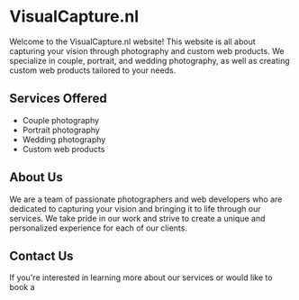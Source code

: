 # VisualCapture.nl

Welcome to the VisualCapture.nl website! This website is all about capturing your vision through photography and custom web products. We specialize in couple, portrait, and wedding photography, as well as creating custom web products tailored to your needs.

## Services Offered

- Couple photography
- Portrait photography
- Wedding photography
- Custom web products

## About Us

We are a team of passionate photographers and web developers who are dedicated to capturing your vision and bringing it to life through our services. We take pride in our work and strive to create a unique and personalized experience for each of our clients.

## Contact Us

If you're interested in learning more about our services or would like to book a

